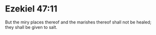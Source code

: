 # Ezekiel 47:11

But the miry places thereof and the marishes thereof shall not be healed; they shall be given to salt.